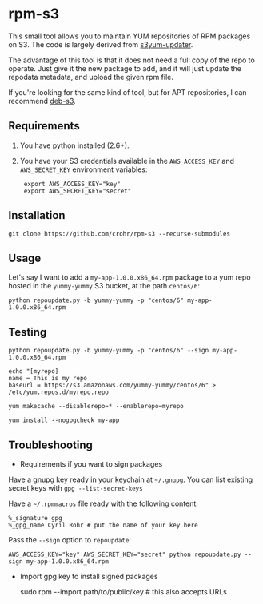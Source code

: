 # rpm-s3

This small tool allows you to maintain YUM repositories of RPM packages on S3. The code is largely derived from [s3yum-updater](https://github.com/rockpack/s3yum-updater).

The advantage of this tool is that it does not need a full copy of the repo to operate. Just give it the new package to add, and it will just update the repodata metadata, and upload the given rpm file.

If you're looking for the same kind of tool, but for APT repositories, I can recommend [deb-s3](https://github.com/krobertson/deb-s3).

## Requirements

1. You have python installed (2.6+).

1. You have your S3 credentials available in the `AWS_ACCESS_KEY` and `AWS_SECRET_KEY` environment variables:

        export AWS_ACCESS_KEY="key"
        export AWS_SECRET_KEY="secret"

## Installation

    git clone https://github.com/crohr/rpm-s3 --recurse-submodules

## Usage

Let's say I want to add a `my-app-1.0.0.x86_64.rpm` package to a yum repo hosted in the `yummy-yummy` S3 bucket, at the path `centos/6`:

    python repoupdate.py -b yummy-yummy -p "centos/6" my-app-1.0.0.x86_64.rpm

## Testing

    python repoupdate.py -b yummy-yummy -p "centos/6" --sign my-app-1.0.0.x86_64.rpm

    echo "[myrepo]
    name = This is my repo
    baseurl = https://s3.amazonaws.com/yummy-yummy/centos/6" > /etc/yum.repos.d/myrepo.repo

    yum makecache --disablerepo=* --enablerepo=myrepo

    yum install --nogpgcheck my-app

## Troubleshooting

* Requirements if you want to sign packages

Have a gnupg key ready in your keychain at `~/.gnupg`. You can list existing secret keys with `gpg --list-secret-keys`

Have a `~/.rpmmacros` file ready with the following content:

    %_signature gpg
    %_gpg_name Cyril Rohr # put the name of your key here

Pass the `--sign` option to `repoupdate`:

    AWS_ACCESS_KEY="key" AWS_SECRET_KEY="secret" python repoupdate.py --sign my-app-1.0.0.x86_64.rpm

* Import gpg key to install signed packages

    sudo rpm --import path/to/public/key # this also accepts URLs
